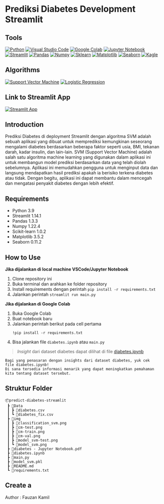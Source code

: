 # Prediksi Diabetes Development Streamlit

## Tools

[![Python](https://img.shields.io/badge/Python-3776AB?style=for-the-badge&logo=python&logoColor=white)]()
[![Visual Studio Code](https://img.shields.io/badge/Visual%20Studio%20Code-0078d7.svg?style=for-the-badge&logo=visual-studio-code&logoColor=white)]()
[![Google Colab](https://img.shields.io/badge/Google%20Colab-black?style=for-the-badge&logo=google-colab&logoColor=golden)]()
[![Jupyter Notebook](https://img.shields.io/badge/Jupyter%20Notebook-white?style=for-the-badge&logo=jupyter&logoColor=golden)]()
[![Streamlit](https://img.shields.io/badge/Streamlit-FF4B4B?style=for-the-badge&logo=streamlit&logoColor=white)]()
[![Pandas](https://img.shields.io/badge/Pandas-356?style=for-the-badge&logo=pandas&logoColor=white)](https://pandas.pydata.org/)
[![Numpy](https://img.shields.io/badge/Numpy-FFF?style=for-the-badge&logo=numpy&logoColor=blue)](https://numpy.org/)
[![Sklearn](https://img.shields.io/badge/Sklearn-white?style=for-the-badge&logo=scikit-learn&logoColor=orange)](https://scikit-learn.org/stable/)
[![Matplotlib](https://img.shields.io/badge/Matplotlib-white?style=for-the-badge&logo=https://matplotlib.org/&logoColor=blue)](https://matplotlib.org/)
[![Seaborn](https://img.shields.io/badge/Seaborn-blue?style=for-the-badge&logo=seaborn.pydata&logoColor=white)](https://seaborn.pydata.org/)
[![Kagle](https://img.shields.io/badge/Kaggle-20BEFF?style=for-the-badge&logo=kaggle&logoColor=white)](https://www.kaggle.com/)

## Algorithms

[![Support Vector Machine](https://img.shields.io/badge/Support%20Vector%20Machine-ff69b4.svg?style=for-the-badge&logo=Support-Vector-Machines&logoColor=white)]()
[![Logistic Regression](https://img.shields.io/badge/Logistic%20Regression-blueviolet.svg?style=for-the-badge&logo=Logistic-Regression&logoColor=white)]()

## Link to Streamlit App

[![Streamlit App](https://static.streamlit.io/badges/streamlit_badge_black_white.svg)](https://fauzan-kamil-predict-diabetes-streamlit-main-3dnkjf.streamlit.app/)

## Introduction

Prediksi Diabetes di deployment Streamlit dengan algoritma SVM adalah sebuah aplikasi yang dibuat untuk memprediksi kemungkinan seseorang mengalami diabetes berdasarkan beberapa faktor seperti usia, BMI, tekanan darah, kadar insulin, dan lain-lain. SVM (Support Vector Machine) adalah salah satu algoritma machine learning yang digunakan dalam aplikasi ini untuk membangun model prediksi berdasarkan data yang telah diolah sebelumnya. Aplikasi ini memudahkan pengguna untuk menginput data dan langsung mendapatkan hasil prediksi apakah ia berisiko terkena diabetes atau tidak. Dengan begitu, aplikasi ini dapat membantu dalam mencegah dan mengatasi penyakit diabetes dengan lebih efektif.

## Requirements

- Python 3.9
- Streamlit 1.14.1
- Pandas 1.3.3
- Numpy 1.22.4
- Scikit-learn 1.0.2
- Matplotlib 3.5.2
- Seaborn 0.11.2

## How to Use

**Jika dijalankan di local machine VSCode/Jupyter Notebook**

1. Clone repository ini
2. Buka terminal dan arahkan ke folder repository
3. Install requirements dengan perintah `pip install -r requirements.txt`
4. Jalankan perintah `streamlit run main.py`

**Jika dijalankan di Google Colab**

1. Buka Google Colab
2. Buat notebook baru
3. Jalankan perintah berikut pada cell pertama
   ```
   !pip install -r requirements.txt
   ```
4. Bisa jalankan file `diabetes.ipynb` atau `main.py`

> _Insight_ dari dataset diabetes dapat dilihat di file [diabetes.ipynb](https://github.com/Fauzan-Kamil/predict-diabetes-streamlit/blob/master/diabetes.ipynb)
```
Bagi yang penasaran dengan insights dari dataset diabetes, yuk cek file diabetes.ipynb! 
Di sana tersedia informasi menarik yang dapat meningkatkan pemahaman kita tentang dataset tersebut.
```

## Struktur Folder

```
📦predict-diabetes-streamlit
 ┣ 📂Data
 ┃ ┣ 📜diabetes.csv
 ┃ ┗ 📜diabetes_fix.csv
 ┣ 📂img
 ┃ ┣ 📜classification_svm.png
 ┃ ┣ 📜cm-test.png
 ┃ ┣ 📜cm-train.png
 ┃ ┣ 📜cm-val.png
 ┃ ┣ 📜model_svm-test.png
 ┃ ┗ 📜model_svm.png
 ┣ 📜diabetes - Jupyter Notebook.pdf
 ┣ 📜diabetes.ipynb
 ┣ 📜main.py
 ┣ 📜model_svm.pkl
 ┣ 📜README.md
 ┗ 📜requirements.txt
```

## Create a

Author : Fauzan Kamil

